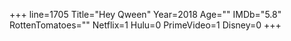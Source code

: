 +++
line=1705
Title="Hey Qween"
Year=2018
Age=""
IMDb="5.8"
RottenTomatoes=""
Netflix=1
Hulu=0
PrimeVideo=1
Disney=0
+++

